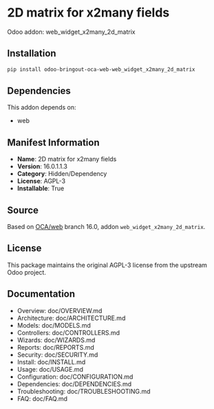 # 2D matrix for x2many fields

Odoo addon: web_widget_x2many_2d_matrix

## Installation

```bash
pip install odoo-bringout-oca-web-web_widget_x2many_2d_matrix
```

## Dependencies

This addon depends on:
- web

## Manifest Information

- **Name**: 2D matrix for x2many fields
- **Version**: 16.0.1.1.3
- **Category**: Hidden/Dependency
- **License**: AGPL-3
- **Installable**: True

## Source

Based on [OCA/web](https://github.com/OCA/web) branch 16.0, addon `web_widget_x2many_2d_matrix`.

## License

This package maintains the original AGPL-3 license from the upstream Odoo project.

## Documentation

- Overview: doc/OVERVIEW.md
- Architecture: doc/ARCHITECTURE.md
- Models: doc/MODELS.md
- Controllers: doc/CONTROLLERS.md
- Wizards: doc/WIZARDS.md
- Reports: doc/REPORTS.md
- Security: doc/SECURITY.md
- Install: doc/INSTALL.md
- Usage: doc/USAGE.md
- Configuration: doc/CONFIGURATION.md
- Dependencies: doc/DEPENDENCIES.md
- Troubleshooting: doc/TROUBLESHOOTING.md
- FAQ: doc/FAQ.md
